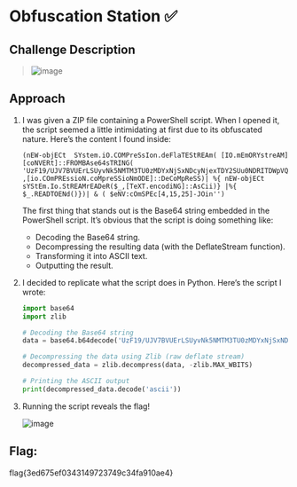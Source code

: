 # Obfuscation Station ✅

## Challenge Description
> ![image](https://github.com/user-attachments/assets/c1152d55-0a0f-420c-84a9-10e0b387c644)

## Approach
1. I was given a ZIP file containing a PowerShell script. When I opened it, the script seemed a little intimidating at first due to its obfuscated nature. Here’s the content I found inside:
   
    ```
    (nEW-objECt  SYstem.iO.COMPreSsIon.deFlaTEStREAm( [IO.mEmORYstreAM][coNVERt]::FROMBAse64sTRING( 'UzF19/UJV7BVUErLSUyvNk5NMTM3TU0zMDYxNjSxNDcyNjexTDY2SUu0NDRITDWpVQIA') ,[io.COmPREssioN.coMpreSSioNmODE]::DeCoMpReSS)| %{ nEW-objECt  sYStEm.Io.StREAMrEADeR($_,[TeXT.encodiNG]::AsCii)} |%{ $_.READTOENd()})| & ( $eNV:cOmSPEc[4,15,25]-JOin'')
    ```
   The first thing that stands out is the Base64 string embedded in the PowerShell script. It’s obvious that the script is doing something like:
   - Decoding the Base64 string.
   - Decompressing the resulting data (with the DeflateStream function).
   - Transforming it into ASCII text.
   - Outputting the result.
     
  2. I decided to replicate what the script does in Python. Here’s the script I wrote:

     ```python
     import base64
     import zlib

     # Decoding the Base64 string
     data = base64.b64decode('UzF19/UJV7BVUErLSUyvNk5NMTM3TU0zMDYxNjSxNDcyNjexTDY2SUu0NDRITDWpVQIA')

     # Decompressing the data using Zlib (raw deflate stream)
     decompressed_data = zlib.decompress(data, -zlib.MAX_WBITS)

     # Printing the ASCII output
     print(decompressed_data.decode('ascii'))
     ``` 

4. Running the script reveals the flag!
  
   ![image](https://github.com/user-attachments/assets/cd5e4420-1121-40e2-beb0-31368f287b6c)
   
## Flag: 
flag{3ed675ef0343149723749c34fa910ae4}



   



